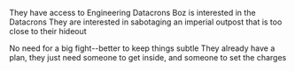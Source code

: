 They have access to Engineering Datacrons
Boz is interested in the Datacrons
They are interested in sabotaging an imperial outpost that is too close to their hideout

No need for a big fight--better to keep things subtle
They already have a plan, they just need someone to get inside, and someone to set the charges